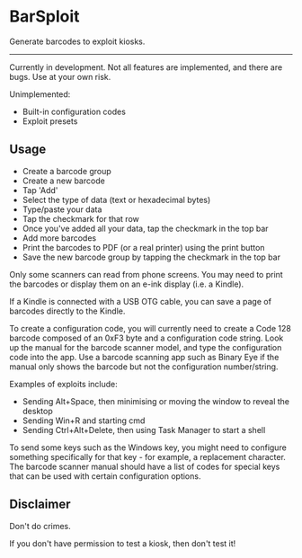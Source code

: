 # BarSploit
Generate barcodes to exploit kiosks.

---

Currently in development. Not all features are implemented, and there are bugs. Use at your own risk.

Unimplemented:
- Built-in configuration codes
- Exploit presets

## Usage

- Create a barcode group
- Create a new barcode
- Tap 'Add'
- Select the type of data (text or hexadecimal bytes)
- Type/paste your data
- Tap the checkmark for that row
- Once you've added all your data, tap the checkmark in the top bar
- Add more barcodes
- Print the barcodes to PDF (or a real printer) using the print button
- Save the new barcode group by tapping the checkmark in the top bar

Only some scanners can read from phone screens. You may need to print the barcodes or display them on an e-ink display (i.e. a Kindle).

If a Kindle is connected with a USB OTG cable, you can save a page of barcodes directly to the Kindle.

To create a configuration code, you will currently need to create a Code 128 barcode composed of an 0xF3 byte and a configuration code string.
Look up the manual for the barcode scanner model, and type the configuration code into the app. Use a barcode scanning app such as Binary Eye if the manual only shows the barcode but not the configuration number/string.

Examples of exploits include:

- Sending Alt+Space, then minimising or moving the window to reveal the desktop
- Sending Win+R and starting cmd
- Sending Ctrl+Alt+Delete, then using Task Manager to start a shell

To send some keys such as the Windows key, you might need to configure something specifically for that key - for example, a replacement character. The barcode scanner manual should have a list of codes for special keys that can be used with certain configuration options.

## Disclaimer

Don't do crimes.

If you don't have permission to test a kiosk, then don't test it!
